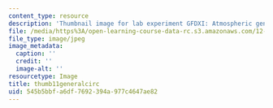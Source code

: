```yaml
---
content_type: resource
description: 'Thumbnail image for lab experiment GFDXI: Atmospheric general circulation.'
file: /media/https%3A/open-learning-course-data-rc.s3.amazonaws.com/12-003-atmosphere-ocean-and-climate-dynamics-fall-2008/545b5bbfa6df7692394a977c4647ae82_thumb11generalcirc.JPG
file_type: image/jpeg
image_metadata:
  caption: ''
  credit: ''
  image-alt: ''
resourcetype: Image
title: thumb11generalcirc
uid: 545b5bbf-a6df-7692-394a-977c4647ae82
---
```

